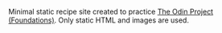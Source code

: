 Minimal static recipe site created to practice [The Odin Project](https://www.theodinproject.com) [(Foundations)](https://www.theodinproject.com/paths/foundations/courses/foundations).
Only static HTML and images are used.

